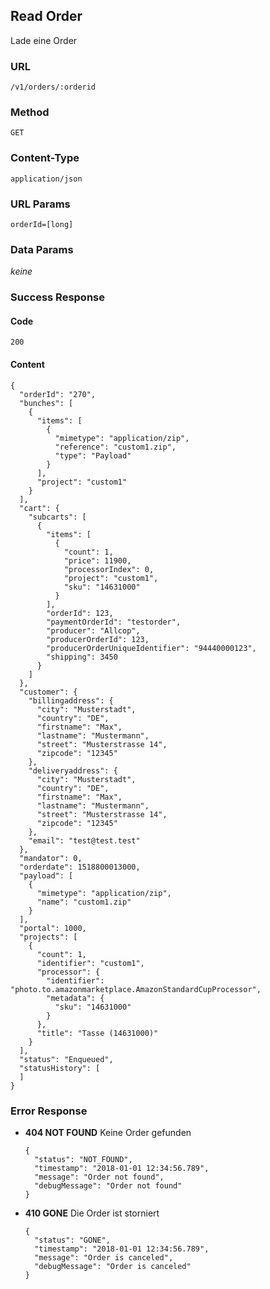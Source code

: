 ## Read Order

Lade eine Order

### URL
`/v1/orders/:orderid`

### Method
`GET`

### Content-Type
`application/json`

### URL Params
`orderId=[long]`

### Data Params
_keine_

### Success Response
#### Code
`200`

#### Content
    {
      "orderId": "270",
      "bunches": [
        {
          "items": [
            {
              "mimetype": "application/zip",
              "reference": "custom1.zip",
              "type": "Payload"
            }
          ],
          "project": "custom1"
        }
      ],
      "cart": {
        "subcarts": [
          {
            "items": [
              {
                "count": 1,
                "price": 11900,
                "processorIndex": 0,
                "project": "custom1",
                "sku": "14631000"
              }
            ],
            "orderId": 123,
            "paymentOrderId": "testorder",
            "producer": "Allcop",
            "producerOrderId": 123,
            "producerOrderUniqueIdentifier": "94440000123",
            "shipping": 3450
          }
        ]
      },
      "customer": {
        "billingaddress": {
          "city": "Musterstadt",
          "country": "DE",
          "firstname": "Max",
          "lastname": "Mustermann",
          "street": "Musterstrasse 14",
          "zipcode": "12345"
        },
        "deliveryaddress": {
          "city": "Musterstadt",
          "country": "DE",
          "firstname": "Max",
          "lastname": "Mustermann",
          "street": "Musterstrasse 14",
          "zipcode": "12345"
        },
        "email": "test@test.test"
      },
      "mandator": 0,
      "orderdate": 1518800013000,
      "payload": [
        {
          "mimetype": "application/zip",
          "name": "custom1.zip"
        }
      ],
      "portal": 1000,
      "projects": [
        {
          "count": 1,
          "identifier": "custom1",
          "processor": {
            "identifier": "photo.to.amazonmarketplace.AmazonStandardCupProcessor",
            "metadata": {
              "sku": "14631000"
            }
          },
          "title": "Tasse (14631000)"
        }
      ],
      "status": "Enqueued",
      "statusHistory": [
      ]
    }

### Error Response
* **404 NOT FOUND**
  Keine Order gefunden

      {
        "status": "NOT_FOUND",
        "timestamp": "2018-01-01 12:34:56.789",
        "message": "Order not found",
        "debugMessage": "Order not found"
      }

* **410 GONE**
  Die Order ist storniert

      {
        "status": "GONE",
        "timestamp": "2018-01-01 12:34:56.789",
        "message": "Order is canceled",
        "debugMessage": "Order is canceled"
      }
